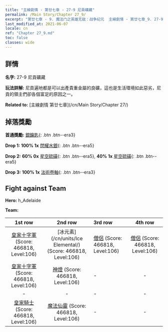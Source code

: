 ```yaml
---
title: "主線劇情 - 第廿七章 - 27-9 尼貢礦藏"
permalink: /Main Story/Chapter 27_9/
excerpt: "第廿七章 - 9. 魔法门之英雄无敌：战争纪元  主線劇情 - 第廿七章_9. 27-9 尼貢礦藏"
last_modified_at: 2021-06-07
locale: cn
ref: "Chapter 27_9.md"
toc: false
classes: wide
---
```


## 詳情

 **名字:** 27-9 尼貢礦藏

 **玩法詳解:** 尼貢遍地都是可以出產貴重金屬的良礦，這也是生活環境如此惡劣，尼貢的領主們卻各個富足的原因之一。

 **Related to:** [主線劇情 第廿七章](/cn/Main Story/Chapter 27/)

## 掉落獎勵

 **首通獎勵:** [銀鑰匙](/cn/Items/con_693/){: .btn .btn--era3}

 **Drop 1:** **100% 1x** [閃耀水銀](/cn/Items/mat_98/){: .btn .btn--era5}

 **Drop 2:** **60% 0x** [星空硫磺](/cn/Items/mat_92/){: .btn .btn--era5}, **40% 1x** [星空硫磺](/cn/Items/mat_92/){: .btn .btn--era5}

 **Drop 3:** **100% 1x** [法術卷軸](/cn/Items/con_694/){: .btn .btn--era3}


## Fight against Team
 **Hero:** h_Adelaide

 **Team:**


  | 1st row | 2nd row | 3rd row | 4th row |
  |:----:|:----:|:----|:----:|
  | [皇家十字軍](/cn/units/Swordsman/) (Score: 466818, Level:106)  | [冰元素](/cn/units/Ice Elemental/) (Score: 466818, Level:106)  | [僧侶](/cn/units/Monk/) (Score: 466818, Level:106)  | [僧侶](/cn/units/Monk/) (Score: 466818, Level:106)  |
  | [皇家十字軍](/cn/units/Swordsman/) (Score: 466818, Level:106)  | [神燈](/cn/units/Genie/) (Score: 466818, Level:106)  | - | - |
  | - | - | - | - |
  | [皇家騎士](/cn/units/Cavalier/) (Score: 466818, Level:106)  | [魔法仙靈](/cn/units/Sprite/) (Score: 466818, Level:106)  | - | - |


